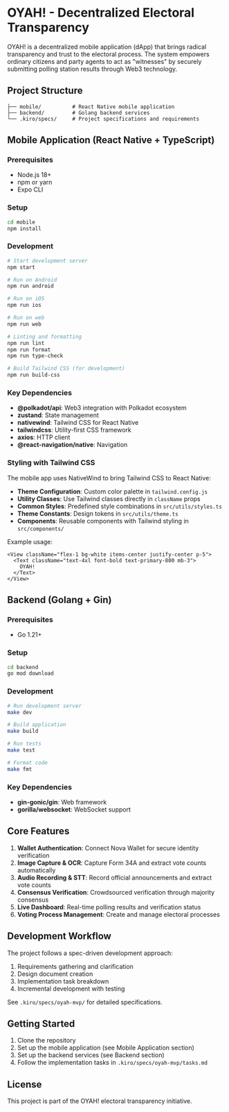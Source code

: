 # OYAH! - Decentralized Electoral Transparency

OYAH! is a decentralized mobile application (dApp) that brings radical transparency and trust to the electoral process. The system empowers ordinary citizens and party agents to act as "witnesses" by securely submitting polling station results through Web3 technology.

## Project Structure

```
├── mobile/          # React Native mobile application
├── backend/         # Golang backend services
└── .kiro/specs/     # Project specifications and requirements
```

## Mobile Application (React Native + TypeScript)

### Prerequisites
- Node.js 18+
- npm or yarn
- Expo CLI

### Setup
```bash
cd mobile
npm install
```

### Development
```bash
# Start development server
npm start

# Run on Android
npm run android

# Run on iOS
npm run ios

# Run on web
npm run web

# Linting and formatting
npm run lint
npm run format
npm run type-check

# Build Tailwind CSS (for development)
npm run build-css
```

### Key Dependencies
- **@polkadot/api**: Web3 integration with Polkadot ecosystem
- **zustand**: State management
- **nativewind**: Tailwind CSS for React Native
- **tailwindcss**: Utility-first CSS framework
- **axios**: HTTP client
- **@react-navigation/native**: Navigation

### Styling with Tailwind CSS
The mobile app uses NativeWind to bring Tailwind CSS to React Native:

- **Theme Configuration**: Custom color palette in `tailwind.config.js`
- **Utility Classes**: Use Tailwind classes directly in `className` props
- **Common Styles**: Predefined style combinations in `src/utils/styles.ts`
- **Theme Constants**: Design tokens in `src/utils/theme.ts`
- **Components**: Reusable components with Tailwind styling in `src/components/`

Example usage:
```tsx
<View className="flex-1 bg-white items-center justify-center p-5">
  <Text className="text-4xl font-bold text-primary-800 mb-3">
    OYAH!
  </Text>
</View>
```

## Backend (Golang + Gin)

### Prerequisites
- Go 1.21+

### Setup
```bash
cd backend
go mod download
```

### Development
```bash
# Run development server
make dev

# Build application
make build

# Run tests
make test

# Format code
make fmt
```

### Key Dependencies
- **gin-gonic/gin**: Web framework
- **gorilla/websocket**: WebSocket support

## Core Features

1. **Wallet Authentication**: Connect Nova Wallet for secure identity verification
2. **Image Capture & OCR**: Capture Form 34A and extract vote counts automatically
3. **Audio Recording & STT**: Record official announcements and extract vote counts
4. **Consensus Verification**: Crowdsourced verification through majority consensus
5. **Live Dashboard**: Real-time polling results and verification status
6. **Voting Process Management**: Create and manage electoral processes

## Development Workflow

The project follows a spec-driven development approach:
1. Requirements gathering and clarification
2. Design document creation
3. Implementation task breakdown
4. Incremental development with testing

See `.kiro/specs/oyah-mvp/` for detailed specifications.

## Getting Started

1. Clone the repository
2. Set up the mobile application (see Mobile Application section)
3. Set up the backend services (see Backend section)
4. Follow the implementation tasks in `.kiro/specs/oyah-mvp/tasks.md`

## License

This project is part of the OYAH! electoral transparency initiative.